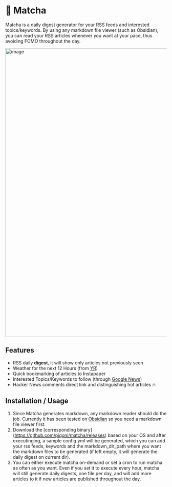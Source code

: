# 🍵 Matcha
Matcha is a daily digest generator for your RSS feeds and interested topics/keywords. By using any markdown file viewer (such as Obsidian), you can read your RSS articles whenever you want at your pace, thus avoiding FOMO throughout the day. 

<img width="900" alt="image" src="https://user-images.githubusercontent.com/3144671/206862015-9a325a14-cd8b-4ac3-97bc-55c81008c0df.png">

## Features
 - RSS daily **digest**, it will show only articles not previously seen
 - Weather for the next 12 Hours (from [YR](https://www.yr.no/))
 - Quick bookmarking of articles to Instapaper
 - Interested Topics/Keywords to follow (through [Google News](https://news.google.com/))
 - Hacker News comments direct link and distinguishing hot articles 🔥

 
## Installation / Usage
1. Since Matcha generates markdown, any markdown reader should do the job. Currently it has been tested on [Obsidian](https://obsidian.md/) so you need a markdown file viewer first. 
2. Download the [corresponding binary] (https://github.com/piqoni/matcha/releases) based on your OS and after executinging, a sample config.yml will be generated, which you can add your rss feeds, keywords and the markdown_dir_path where you want the markdown files to be generated (if left empty, it will generate the daily digest on current dir). 
3. You can either execute matcha on-demand or set a cron to run matcha as often as you want. Even if you set it to execute every hour, matcha will still generate daily digests, one file per day, and will add more articles to it if new articles are published throughout the day. 
